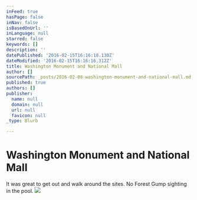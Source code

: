 ```yaml
---
inFeed: true
hasPage: false
inNav: false
isBasedOnUrl: ''
inLanguage: null
starred: false
keywords: []
description: ''
datePublished: '2016-02-15T16:16:18.130Z'
dateModified: '2016-02-15T16:16:16.312Z'
title: Washington Monument and National Mall
author: []
sourcePath: _posts/2016-02-08-washington-monument-and-national-mall.md
published: true
authors: []
publisher:
  name: null
  domain: null
  url: null
  favicon: null
_type: Blurb

---
```

# Washington Monument and National Mall

It was great to get out and walk around the sites. No Forest Gump sighting in the pool. ![](https://s3-us-west-2.amazonaws.com/the-grid-img/p/6b3e6823ef801cccdad672c80212e50f504270fb.jpg)